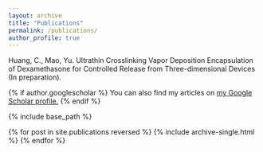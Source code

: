 ```yaml
---
layout: archive
title: "Publications"
permalink: /publications/
author_profile: true
---
```

Huang, C., Mao, Yu. Ultrathin Crosslinking Vapor Deposition Encapsulation of Dexamethasone for Controlled Release from Three-dimensional Devices (In preparation).

{% if author.googlescholar %}
  You can also find my articles on <u><a href="{{author.googlescholar}}">my Google Scholar profile</a>.</u>
{% endif %}

{% include base_path %}

{% for post in site.publications reversed %}
  {% include archive-single.html %}
{% endfor %}
